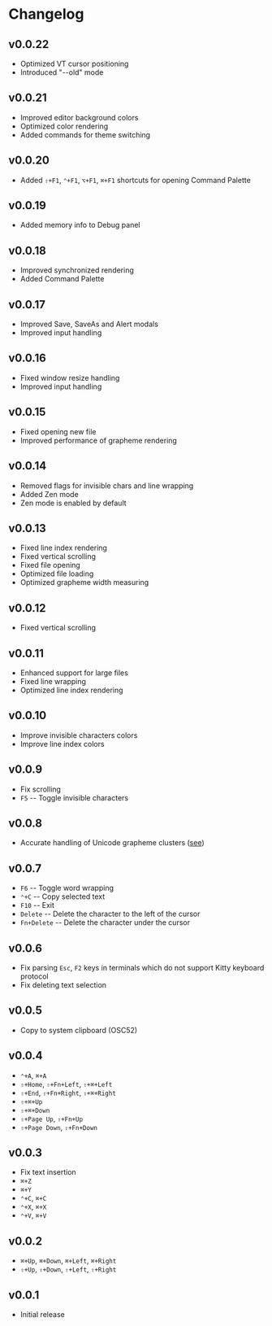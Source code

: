 # Changelog

## v0.0.22

- Optimized VT cursor positioning
- Introduced "--old" mode

## v0.0.21

- Improved editor background colors
- Optimized color rendering
- Added commands for theme switching

## v0.0.20

- Added `⇧+F1`, `⌃+F1`, `⌥+F1`, `⌘+F1` shortcuts for opening Command Palette

## v0.0.19

- Added memory info to Debug panel

## v0.0.18

- Improved synchronized rendering
- Added Command Palette

## v0.0.17

- Improved Save, SaveAs and Alert modals
- Improved input handling

## v0.0.16

- Fixed window resize handling
- Improved input handling

## v0.0.15

- Fixed opening new file
- Improved performance of grapheme rendering

## v0.0.14

- Removed flags for invisible chars and line wrapping
- Added Zen mode
- Zen mode is enabled by default

## v0.0.13

- Fixed line index rendering
- Fixed vertical scrolling
- Fixed file opening
- Optimized file loading
- Optimized grapheme width measuring

## v0.0.12

- Fixed vertical scrolling

## v0.0.11

- Enhanced support for large files
- Fixed line wrapping
- Optimized line index rendering

## v0.0.10

- Improve invisible characters colors
- Improve line index colors

## v0.0.9

- Fix scrolling
- `F5` -- Toggle invisible characters

## v0.0.8

- Accurate handling of Unicode grapheme clusters
  ([see](https://mitchellh.com/writing/grapheme-clusters-in-terminals))

## v0.0.7

- `F6` -- Toggle word wrapping
- `⌃+C` -- Copy selected text
- `F10` -- Exit
- `Delete` -- Delete the character to the left of the cursor
- `Fn+Delete` -- Delete the character under the cursor

## v0.0.6

- Fix parsing `Esc`, `F2` keys in terminals which do not support Kitty keyboard
  protocol
- Fix deleting text selection

## v0.0.5

- Copy to system clipboard (OSC52)

## v0.0.4

- `⌃+A`, `⌘+A`
- `⇧+Home`, `⇧+Fn+Left`, `⇧+⌘+Left`
- `⇧+End`, `⇧+Fn+Right`, `⇧+⌘+Right`
- `⇧+⌘+Up`
- `⇧+⌘+Down`
- `⇧+Page Up`, `⇧+Fn+Up`
- `⇧+Page Down`, `⇧+Fn+Down`

## v0.0.3

- Fix text insertion
- `⌘+Z`
- `⌘+Y`
- `⌃+C`, `⌘+C`
- ️`⌃+X`, `⌘+X`
- `⌃+V`, `⌘+V`

## v0.0.2

- `⌘+Up`, `⌘+Down`, `⌘+Left`, `⌘+Right`
- `⇧+Up`, `⇧+Down`, `⇧+Left`, `⇧+Right`

## v0.0.1

- Initial release
